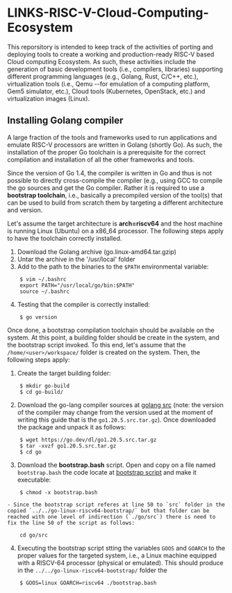 # LINKS-RISC-V-Cloud-Computing-Ecosystem

This reporsitory is intended to keep track of the activities of porting and deploying tools to create a working and production-ready RISC-V based Cloud computing Ecosystem.
As such, these activities include the generation of basic development tools (i.e., compilers, libraries) supporting different programming languages (e.g., Golang, Rust, C/C++, etc.), virtualization tools (i.e., Qemu --for emulation of a 
computing platform, Gem5 simulator, etc.), Cloud tools (Kubernetes, OpenStack, etc.) and virtualization images (Linux).  

## Installing Golang compiler

A large fraction of the tools and frameworks used to run applications and emulate RISC-V processors are written in Golang (shortly Go). As such, the installation of the proper Go toolchain is a prerequisite for the correct compilation and installation of all the other frameworks and tools. 

Since the version of Go 1.4, the compiler is written in Go and thus is not possible to directly cross-compile the compiler (e.g., using GCC to compile the go sources and get the Go compiler. Rather it is required to use a **bootstrap toolchain**, i.e., basically a precompiled version of the tool(s) that can be used to build from scratch them by targeting a different architecture and version.

Let's assume the target architecture is **arch=riscv64** and the host machine is running Linux (Ubuntu) on a x86\_64 processor. The following steps apply to have the toolchain correctly installed.
1. Download the Golang archive (go<version>.linux-amd64.tar.gzip)
2. Untar the archive in the '/usr/local' folder
3. Add to the path to the binaries to the `$PATH` environmental variable:
```
	$ vim ~/.bashrc
	export PATH="/usr/local/go/bin:$PATH"
	source ~/.bashrc
```
4. Testing that the compiler is correctly installed:
```	
	$ go version
```
Once done, a bootstrap compilation toolchain should be available on the system. At this point, a building folder should be create in the system, and the bootstrap script invoked. To this end, let's assume that the `/home/<user>/workspace/` folder is created on the system. Then, the following steps apply:
	
1. Create the target building folder:
```
	$ mkdir go-build
	$ cd go-build/
```
2. Download the go-lang compiler sources at [golang src](https://go.dev/dl/) (note: the version of the compiler may change from the version used at the moment of writing this guide that is the `go1.20.5.src.tar.gz`). Once downloaded the package and unpack it as follows: 
```
	$ wget https://go.dev/dl/go1.20.5.src.tar.gz 
	$ tar -xvzf go1.20.5.src.tar.gz
	$ cd go 
```
3. Download the **bootstrap.bash** script. Open and copy on a file named `bootstrap.bash` the code locate at [bootstrap script](https://go.dev/src/bootstrap.bash?m=text) and make it executable:
```
	$ chmod -x bootstrap.bash
```
	- Since the bootstrap script referes at line 50 to `src` folder in the copied `../../go-linux-riscv64-bootstrap/` but that folder can be reached with one level of indirection (`./go/src`) there is need to fix the line 50 of the script as follows:
```
	cd go/src
```	
4. Executing the bootstrap script stting the variables `GOOS` and `GOARCH` to the proper values for the targeted system, i.e., a Linux machine equipped with a RISCV-64 processor (physical or emulated). This should produce in the `../../go-linux-riscv64-bootstrap/` folder the 
```
	$ GOOS=linux GOARCH=riscv64 ./bootstrap.bash
```